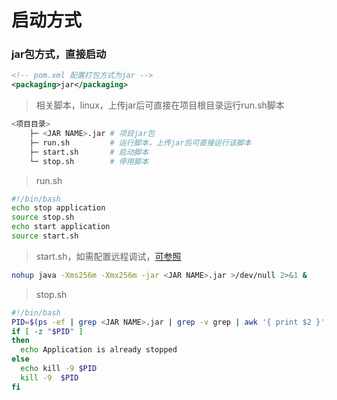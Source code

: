 # 启动方式

### jar包方式，直接启动

```xml
<!-- pom.xml 配置打包方式为jar -->
<packaging>jar</packaging>
```

> 相关脚本，linux，上传jar后可直接在项目根目录运行run.sh脚本  

```bash
<项目目录>
    ├─ <JAR NAME>.jar # 项目jar包
    ├─ run.sh         # 运行脚本，上传jar后可直接运行该脚本
    ├─ start.sh       # 启动脚本
    └─ stop.sh        # 停用脚本
```

> run.sh

```bash
#!/bin/bash
echo stop application
source stop.sh
echo start application
source start.sh
```

> start.sh，如需配置远程调试，[可参照](../ide/idea.md#远程调试)  

```bash
nohup java -Xms256m -Xmx256m -jar <JAR NAME>.jar >/dev/null 2>&1 &
```

> stop.sh  

```bash
#!/bin/bash
PID=$(ps -ef | grep <JAR NAME>.jar | grep -v grep | awk '{ print $2 }')
if [ -z "$PID" ]
then
  echo Application is already stopped
else
  echo kill -9 $PID
  kill -9  $PID
fi
```